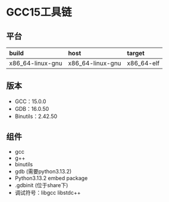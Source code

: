 # GCC15工具链

## 平台

| build            | host             | target     |
| :--------------- | :--------------- | :--------- |
| x86_64-linux-gnu | x86_64-linux-gnu | x86_64-elf |

## 版本

- GCC：15.0.0
- GDB：16.0.50
- Binutils：2.42.50

## 组件

- gcc
- g++
- binutils
- gdb (需要python3.13.2)
- Python3.13.2 embed package
- .gdbinit (位于share下)
- 调试符号：libgcc libstdc++

